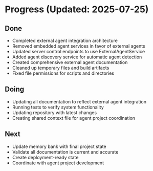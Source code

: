# Progress (Updated: 2025-07-25)

## Done

- Completed external agent integration architecture
- Removed embedded agent services in favor of external agents
- Updated server control endpoints to use ExternalAgentService
- Added agent discovery service for automatic agent detection
- Created comprehensive external agent documentation
- Cleaned up temporary files and build artifacts
- Fixed file permissions for scripts and directories

## Doing

- Updating all documentation to reflect external agent integration
- Running tests to verify system functionality
- Updating repository with latest changes
- Creating shared context file for agent project coordination

## Next

- Update memory bank with final project state
- Validate all documentation is current and accurate
- Create deployment-ready state
- Coordinate with agent project development

